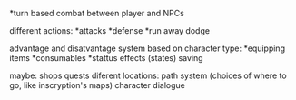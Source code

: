 *turn based combat between player and NPCs

different actions:
    *attacks
    *defense
    *run away
    dodge

advantage and disatvantage system based on character type:
*equipping items
*consumables
*stattus effects (states)
saving

maybe:
    shops
    quests
    diferent locations:
        path system (choices of where to go, like inscryption's maps)
    character dialogue